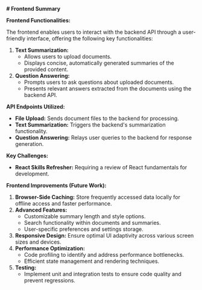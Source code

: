**# Frontend Summary**

**Frontend Functionalities:**

The frontend enables users to interact with the backend API through a user-friendly interface, offering the following key functionalities:

1. **Text Summarization:**
   - Allows users to upload documents.
   - Displays concise, automatically generated summaries of the provided content.
2. **Question Answering:**
   - Prompts users to ask questions about uploaded documents.
   - Presents relevant answers extracted from the documents using the backend API.

**API Endpoints Utilized:**

- **File Upload:** Sends document files to the backend for processing.
- **Text Summarization:** Triggers the backend's summarization functionality.
- **Question Answering:** Relays user queries to the backend for response generation.

**Key Challenges:**

- **React Skills Refresher:** Requiring a review of React fundamentals for development.

**Frontend Improvements (Future Work):**

1. **Browser-Side Caching:** Store frequently accessed data locally for offline access and faster performance.
2. **Advanced Features:**
   - Customizable summary length and style options.
   - Search functionality within documents and summaries.
   - User-specific preferences and settings storage.
3. **Responsive Design:** Ensure optimal UI adaptivity across various screen sizes and devices.
4. **Performance Optimization:**
   - Code profiling to identify and address performance bottlenecks.
   - Efficient state management and rendering techniques.
5. **Testing:**
   - Implement unit and integration tests to ensure code quality and prevent regressions.
